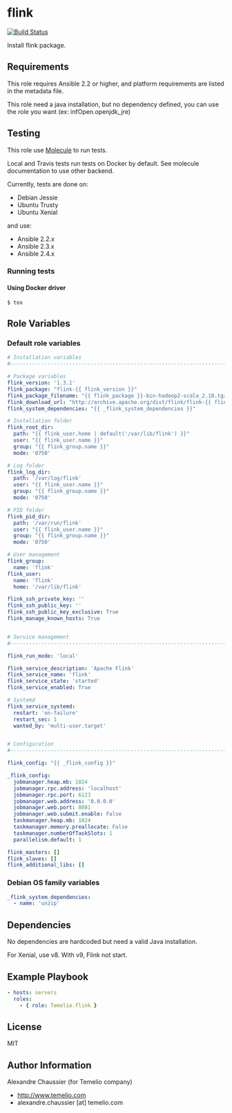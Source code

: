 # flink

[![Build Status](https://travis-ci.org/Temelio/ansible-role-flink.svg?branch=master)](https://travis-ci.org/Temelio/ansible-role-flink)

Install flink package.

## Requirements

This role requires Ansible 2.2 or higher,
and platform requirements are listed in the metadata file.

This role need a java installation, but no dependency defined, you can use the role you want (ex: infOpen.openjdk_jre)

## Testing

This role use [Molecule](https://github.com/metacloud/molecule/) to run tests.

Local and Travis tests run tests on Docker by default.
See molecule documentation to use other backend.

Currently, tests are done on:
- Debian Jessie
- Ubuntu Trusty
- Ubuntu Xenial

and use:
- Ansible 2.2.x
- Ansible 2.3.x
- Ansible 2.4.x

### Running tests

#### Using Docker driver

```
$ tox
```

## Role Variables

### Default role variables

``` yaml
# Installation variables
#------------------------------------------------------------------------------

# Package variables
flink_version: '1.3.1'
flink_package: "flink-{{ flink_version }}"
flink_package_filename: "{{ flink_package }}-bin-hadoop2-scala_2.10.tgz"
flink_download_url: "http://archive.apache.org/dist/flink/flink-{{ flink_version }}/{{ flink_package_filename }}"
flink_system_dependencies: "{{ _flink_system_dependencies }}"

# Installation folder
flink_root_dir:
  path: "{{ flink_user.home | default('/var/lib/flink') }}"
  user: "{{ flink_user.name }}"
  group: "{{ flink_group.name }}"
  mode: '0750'

# Log folder
flink_log_dir:
  path: '/var/log/flink'
  user: "{{ flink_user.name }}"
  group: "{{ flink_group.name }}"
  mode: '0750'

# PID folder
flink_pid_dir:
  path: '/var/run/flink'
  user: "{{ flink_user.name }}"
  group: "{{ flink_group.name }}"
  mode: '0750'

# User management
flink_group:
  name: 'flink'
flink_user:
  name: 'flink'
  home: '/var/lib/flink'

flink_ssh_private_key: ''
flink_ssh_public_key: ''
flink_ssh_public_key_exclusive: True
flink_manage_known_hosts: True


# Service management
#------------------------------------------------------------------------------

flink_run_mode: 'local'

flink_service_description: 'Apache Flink'
flink_service_name: 'flink'
flink_service_state: 'started'
flink_service_enabled: True

# Systemd
flink_service_systemd:
  restart: 'on-failure'
  restart_sec: 1
  wanted_by: 'multi-user.target'


# Configuration
#------------------------------------------------------------------------------

flink_config: "{{ _flink_config }}"

_flink_config:
  jobmanager.heap.mb: 1024
  jobmanager.rpc.address: 'localhost'
  jobmanager.rpc.port: 6123
  jobmanager.web.address: '0.0.0.0'
  jobmanager.web.port: 8081
  jobmanager.web.submit.enable: False
  taskmanager.heap.mb: 1024
  taskmanager.memory.preallocate: False
  taskmanager.numberOfTaskSlots: 1
  parallelism.default: 1

flink_masters: []
flink_slaves: []
flink_additional_libs: []
```

### Debian OS family variables

``` yaml
_flink_system_dependencies:
  - name: 'unzip'
```

## Dependencies

No dependencies are hardcoded but need a valid Java installation.

For Xenial, use v8. With v9, Flink not start.


## Example Playbook

``` yaml
- hosts: servers
  roles:
    - { role: Temelio.flink }
```

## License

MIT

## Author Information

Alexandre Chaussier (for Temelio company)
- http://www.temelio.com
- alexandre.chaussier [at] temelio.com
